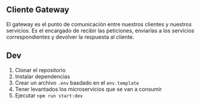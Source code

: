 ## Cliente Gateway

El gateway es el punto de comunicación entre nuestros clientes y nuestros servicios. Es el encargado de recibir las peticiones, enviarlas a los servicios correspondientes y devolver la respuesta al cliente.

## Dev

1. Clonar el repositorio
2. Instalar dependencias
3. Crear un archivo `.env` basdado en el `env.template`
4. Tener levantados los microservicios que se van a consumir
5. Ejecutar `npm run start:dev`

